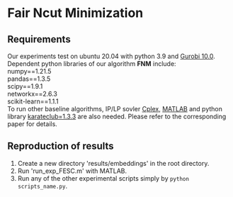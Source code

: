 # Fair Ncut Minimization

## Requirements
Our experiments test on ubuntu 20.04 with python 3.9 and [Gurobi 10.0](https://www.gurobi.com/).
Dependent python libraries of our algorithm **FNM** include: \
numpy==1.21.5\
pandas==1.3.5\
scipy==1.9.1\
networkx==2.6.3\
scikit-learn==1.1.1\
To run other baseline algorithms,
IP/LP sovler [Cplex](https://www.ibm.com/products/ilog-cplex-optimization-studio/cplex-optimizer), [MATLAB](https://ww2.mathworks.cn/products/matlab.html) and python library [karateclub=1.3.3](https://karateclub.readthedocs.io/en/latest/) are also needed.
Please refer to the corresponding paper for details.

## Reproduction of results
1. Create a new directory 'results/embeddings' in the root directory.
2. Run 'run_exp_FESC.m' with MATLAB.
3. Run any of the other experimental scripts simply by
```python scripts_name.py```.